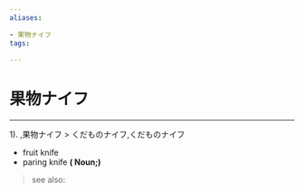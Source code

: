 ```yaml
---
aliases:
    
- 果物ナイフ
tags:
    
---
```


# 果物ナイフ
---
1).
,果物ナイフ > くだものナイフ,くだものナイフ

- fruit knife
- paring knife
**( Noun;)**
> see also: 
            